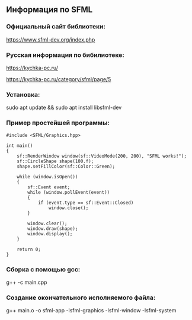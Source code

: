 ## Информация по SFML

### Официальный сайт библиотеки:

https://www.sfml-dev.org/index.php

### Русская информация по бибилиотеке:

https://kychka-pc.ru/

https://kychka-pc.ru/category/sfml/page/5

### Установка:

sudo apt update && sudo apt install libsfml-dev

### Пример простейшей программы:

```
#include <SFML/Graphics.hpp>

int main()
{
    sf::RenderWindow window(sf::VideoMode(200, 200), "SFML works!");
    sf::CircleShape shape(100.f);
    shape.setFillColor(sf::Color::Green);

    while (window.isOpen())
    {
        sf::Event event;
        while (window.pollEvent(event))
        {
            if (event.type == sf::Event::Closed)
                window.close();
        }

        window.clear();
        window.draw(shape);
        window.display();
    }

    return 0;
}
```


### Сборка с помощью gcc:

g++ -c main.cpp


### Создание окончательного исполняемого файла:

g++ main.o -o sfml-app -lsfml-graphics -lsfml-window -lsfml-system